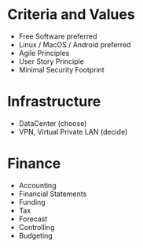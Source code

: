 # Criteria and Values
* Free Software preferred
* Linux / MacOS / Android preferred
* Agile Principles
* User Story Principle
* Minimal Security Footprint

# Infrastructure
* DataCenter (choose)
* VPN, Virtual Private LAN (decide)

# Finance
* Accounting
* Financial Statements
* Funding
* Tax
* Forecast
* Controlling
* Budgeting